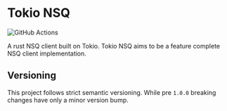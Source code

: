 # Tokio NSQ

![GitHub Actions](https://github.com/harporoeder/tokio-nsq/workflows/Rust/badge.svg)

A rust NSQ client built on Tokio. Tokio NSQ aims to be a feature complete NSQ client implementation.

## Versioning

This project follows strict semantic versioning. While pre `1.0.0` breaking changes have only a minor version bump.
